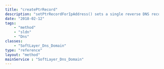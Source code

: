 ```yaml
---
title: "createPtrRecord"
description: "setPtrRecordForIpAddress() sets a single reverse DNS record for a single IP address and returns the newly created or edited [SoftLayer_Dns_Domain_ResourceRecord](/reference/datatypes/SoftLayer_Dns_Domain_ResourceRecord) record. Currently this method only supports IPv4 addresses and performs no operation when given an IPv6 address. "
date: "2018-02-12"
tags:
    - "method"
    - "sldn"
    - "Dns"
classes:
    - "SoftLayer_Dns_Domain"
type: "reference"
layout: "method"
mainService : "SoftLayer_Dns_Domain"
---
```

